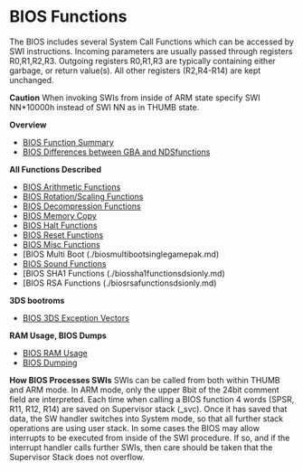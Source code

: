 # BIOS Functions


The BIOS includes several System Call Functions which can be accessed by
SWI instructions. Incoming parameters are usually passed through
registers R0,R1,R2,R3. Outgoing registers R0,R1,R3 are typically
containing either garbage, or return value(s). All other registers
(R2,R4-R14) are kept unchanged.

**Caution**
When invoking SWIs from inside of ARM state specify SWI NN\*10000h
instead of SWI NN as in THUMB state.

**Overview**
- [BIOS Function Summary](./biosfunctionsummary.md)
- [BIOS Differences between GBA and NDSfunctions](./biosdifferencesbetweengbaandndsfunctions.md)

**All Functions Described**
- [BIOS Arithmetic Functions](./biosarithmeticfunctions.md)
- [BIOS Rotation/Scaling Functions](./biosrotationscalingfunctions.md)
- [BIOS Decompression Functions](./biosdecompressionfunctions.md)
- [BIOS Memory Copy](./biosmemorycopy.md)
- [BIOS Halt Functions](./bioshaltfunctions.md)
- [BIOS Reset Functions](./biosresetfunctions.md)
- [BIOS Misc Functions](./biosmiscfunctions.md)
- [BIOS Multi Boot (./biosmultibootsinglegamepak.md)
- [BIOS Sound Functions](./biossoundfunctions.md)
- [BIOS SHA1 Functions (./biossha1functionsdsionly.md)
- [BIOS RSA Functions (./biosrsafunctionsdsionly.md)

**3DS bootroms**
- [BIOS 3DS Exception Vectors](./bios3dsexceptionvectors.md)

**RAM Usage, BIOS Dumps**
- [BIOS RAM Usage](./biosramusage.md)
- [BIOS Dumping](./biosdumping.md)

**How BIOS Processes SWIs**
SWIs can be called from both within THUMB and ARM mode. In ARM mode,
only the upper 8bit of the 24bit comment field are interpreted.
Each time when calling a BIOS function 4 words (SPSR, R11, R12, R14) are
saved on Supervisor stack (\_svc). Once it has saved that data, the SW
handler switches into System mode, so that all further stack operations
are using user stack.
In some cases the BIOS may allow interrupts to be executed from inside
of the SWI procedure. If so, and if the interrupt handler calls further
SWIs, then care should be taken that the Supervisor Stack does not
overflow.



